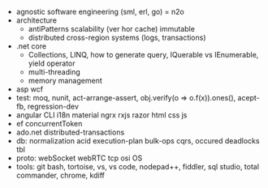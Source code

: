* agnostic software engineering (sml, erl, go) = n2o
* architecture
  * antiPatterns scalability (ver hor cache) immutable
  * distributed cross-region systems (logs, transactions)
* .net core
  * Collections, LINQ, how to generate query, IQuerable vs IEnumerable, yield operator
  * multi-threading
  * memory management
* asp wcf
* test: moq, nunit, act-arrange-assert, obj.verify(o => o.f(x)).ones(), acept-fb, regression-dev
* angular CLI i18n material ngrx rxjs razor html css js
* ef concurrentToken
* ado.net distributed-transactions
* db: normalization acid execution-plan bulk-ops cqrs, occured deadlocks tbl
* proto: webSocket webRTC tcp osi OS
* tools: git bash, tortoise, vs, vs code, nodepad++, fiddler, sql studio, total commander, chrome, kdiff

